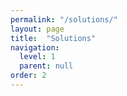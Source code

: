 ```yaml
---
permalink: "/solutions/"
layout: page
title:  "Solutions"
navigation:
  level: 1
  parent: null
order: 2
---
```

